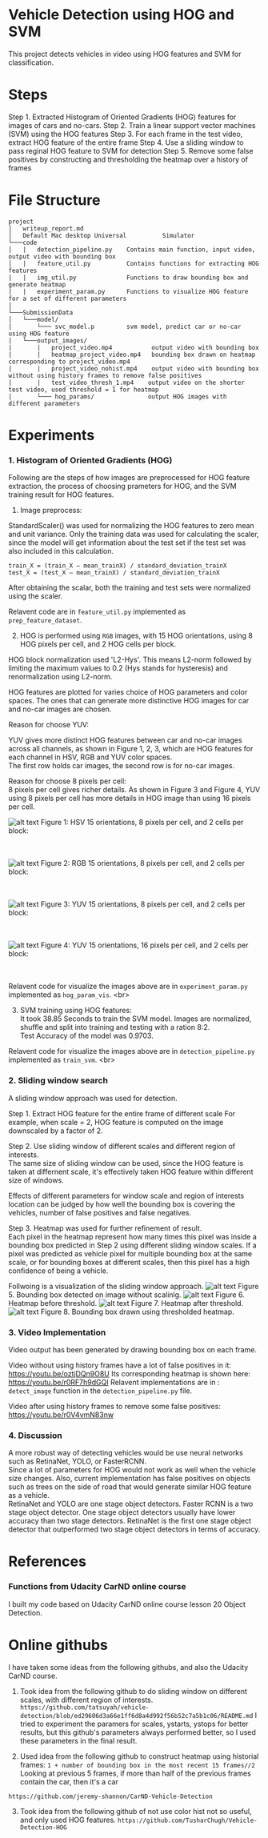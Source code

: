 # Vehicle Detection using HOG and SVM
This project detects vehicles in video using HOG features and SVM for classification.

# Steps
Step 1. Extracted Histogram of Oriented Gradients (HOG) features for images of cars and no-cars.
Step 2. Train a linear support vector machines (SVM) using the HOG features
Step 3. For each frame in the test video, extract HOG feature of the entire frame
Step 4. Use a sliding window to pass reginal HOG feature to SVM for detection 
Step 5. Remove some false positives by constructing and thresholding the heatmap over a history of frames 

# File Structure

```
project
│   writeup_report.md
│   Default Mac desktop Universal          Simulator
└───code
│   |   detection_pipeline.py    Contains main function, input video, output video with bounding box
│   |   feature_util.py          Contains functions for extracting HOG features
|   |   img_util.py              Functions to draw bounding box and generate heatmap
|   |   experiment_param.py      Functions to visualize HOG feature for a set of different parameters
│   
└───SubmissionData
│   └───model/       
|       └─── svc_model.p         svm model, predict car or no-car using HOG feature  
|   └───output_images/   
|       |   project_video.mp4           output video with bounding box  
|       |   heatmap_project_video.mp4   bounding box drawn on heatmap corresponding to project_video.mp4
|       |   project_video_nohist.mp4    output video with bounding box without using history frames to remove false positives
|       |   test_video_thresh_1.mp4    output video on the shorter test video, used threshold = 1 for heatmap 
|       └─── hog_params/               output HOG images with different parameters
```

[//]: # (Image References)
[HSV_HOG]: ./SubmissionData/output_images/hog_params/HSV_ori_15_pixPcell_8_cellPblock_2hog_visuallize.jpg
[RGB_HOG]: ./SubmissionData/output_images/hog_params/RGB_ori_15_pixPcell_8_cellPblock_2hog_visuallize.jpg
[YUV_HOG_8]: ./SubmissionData/output_images/hog_params/YUV_ori_15_pixPcell_8_cellPblock_2hog_visuallize.jpg
[YUV_HOG_16]: ./SubmissionData/output_images/hog_params/YUV_ori_15_pixPcell_16_cellPblock_2hog_visuallize.jpg


[heatmap_thresh]: ./SubmissionData/output_images/heatmap_thresh.jpg
[heatmap]: ./SubmissionData/output_images/heatmap_original.jpg
[bbox_scale_1]: ./SubmissionData/output_images/1_bbox_detected.jpg
[bbox_heatmap]: ./SubmissionData/output_images/bbox_heatmap.jpg


# Experiments

### 1. Histogram of Oriented Gradients (HOG)

Following are the steps of how images are preprocessed for HOG feature extraction, the process of 
choosing prameters for HOG, and the SVM training result for HOG features. 

1. Image preprocess:

StandardScaler() was used for normalizing the HOG features to zero mean and unit variance.
Only the training data was used for calculating the scaler, since the model 
will get information about the test set if the test set was also included in this calculation.
```
train_X = (train_X – mean_trainX) / standard_deviation_trainX
test_X = (test_X – mean_trainX) / standard_deviation_trainX
```

After obtaining the scalar, both the training and test sets were normalized using the scaler.  

Relavent code are in `feature_util.py` implemented as  `prep_feature_dataset`.  

2. HOG is performed using `RGB` images, with 15 HOG orientations, 
using 8  HOG pixels per cell, and 2 HOG cells per block.  

HOG block normalization used 'L2-Hys'. This means L2-norm followed by limiting the maximum 
values to 0.2 (Hys stands for hysteresis) and renormalization using L2-norm.  

HOG features are plotted for varies choice of HOG parameters and color spaces. The ones that 
can generate more distinctive HOG images for car and no-car images are chosen.  

Reason for choose YUV:   

YUV gives more distinct HOG features between car and no-car images across all channels, as shown
 in Figure 1, 2, 3, which are HOG features for each channel in HSV, RGB and YUV color spaces.<br/>
The first row holds car images, the second row is for no-car images.<br/>

Reason for choose 8 pixels per cell: <br/>
8 pixels per cell gives richer details. As shown in Figure 3 and Figure 4, YUV using 8 pixels per cell
 has more details in HOG image than using 16 pixels per cell.<br/>

![alt text][HSV_HOG]
Figure 1: HSV 15 orientations, 8 pixels per cell, and 2 cells per block:<br/><br/><br/>

![alt text][RGB_HOG]
Figure 2: RGB 15 orientations, 8 pixels per cell, and 2 cells per block:<br/><br/><br/>

![alt text][YUV_HOG_8]
Figure 3: YUV 15 orientations, 8 pixels per cell, and 2 cells per block:<br/><br/><br/>

![alt text][YUV_HOG_16]
Figure 4: YUV 15 orientations, 16 pixels per cell, and 2 cells per block:<br/><br/><br/>

Relavent code for visualize the images above are in `experiment_param.py` implemented as `hog_param_vis`. <br\>

3. SVM training using HOG features:<br/>
It took 38.85 Seconds to train the SVM model. Images are normalized, shuffle and split into training and testing
with a ration 8:2. <br/>
Test Accuracy of the model was 0.9703.

Relavent code for visualize the images above are in `detection_pipeline.py` implemented as `train_svm`. <br\>

### 2. Sliding window search

A sliding window approach was used for detection.

Step 1. Extract HOG feature for the entire frame of different scale
For example, when scale = 2, HOG feature is computed on the image downscaled by a factor of 2. 

Step 2. Use sliding window of different scales and different region of interests.<br/>
The same size of sliding window can be used, since the HOG feature is taken at differnent scale,
it's effectively taken HOG feature within different size of windows.

Effects of different parameters for window scale and region of interests location can be judged
by how well the bounding box is covering the vehicles, number of false positives and false negatives.

Step 3. Heatmap was used for further refinement of result.<br/>
Each pixel in the heatmap represent how many times this pixel was inside a bounding box
predicted in Step 2 using different sliding window scales. If a pixel was predicted as vehicle pixel
for multiple bounding box at the same scale, or for bounding boxes at different scales, then
this pixel has a high confidence of being a vehicle. 

Follwoing is a visualization of the sliding window approach. 
![alt text][bbox_scale_1]
Figure 5. Bounding box detected on image without scalinlg. 
![alt text][heatmap]
Figure 6. Heatmap before threshold.
![alt text][heatmap_thresh]
Figure 7. Heatmap after threshold.
![alt text][bbox_heatmap]
Figure 8. Bounding box drawn using thresholded heatmap.



### 3. Video Implementation
Video output has been generated by drawing bounding box on each frame. 

Video without using history frames have a lot of false positives in it: <br/>
https://youtu.be/oztjDQn9O8U
Its corresponding heatmap is shown here: <br/>
https://youtu.be/r0RF7h9dGQI
Relavent implementations are in : `detect_image` function in the `detection_pipeline.py` file. <br/>

Video after using history frames to remove some false positives:<br/>
https://youtu.be/r0V4vmN83nw

### 4. Discussion
A more robust way of detecting vehicles would be use neural networks such as RetinaNet, YOLO, or FasterRCNN.<br/>
Since a lot of parameters for HOG would not work as well when the vehicle size changes. Also, current implementation
has false positives on objects such as trees on the side of road that would generate similar HOG feature
as a vehicle. <br/>
RetinaNet and YOLO are one stage object detectors. Faster RCNN is a two stage object detector.
One stage object detectors usually have lower accuracy than two stage detectors. 
RetinaNet is the first one stage object detector that outperformed two stage object detectors 
in terms of accuracy. 


# References
### Functions from Udacity CarND online course
I built my code based on Udacity CarND online course lesson 20 Object Detection. 
 
# Online githubs
I have taken some ideas from the following githubs, and also the Udacity CarND course.
1. Took idea from the following github to do sliding window on different scales, with different 
region of interests. 
`https://github.com/tatsuyah/vehicle-detection/blob/ed29606d3a66e1ff6d8a4d992f56b52c7a5b1c06/README.md`
I tried to experiment the paramers for scales, ystarts, ystops for better results, but this github's parameters 
always performed better, so I used these parameters in the final result.

2. Used idea from the following github to construct heatmap using historial frames:
`1 + number of bounding box in the most recent 15 frames//2`  
Looking at previous 5 frames, if more than half of the previous frames contain the car, 
then it's a car

`https://github.com/jeremy-shannon/CarND-Vehicle-Detection`

3. Took idea from the following github of not use color hist not so useful, and only used HOG features.
`https://github.com/TusharChugh/Vehicle-Detection-HOG`

